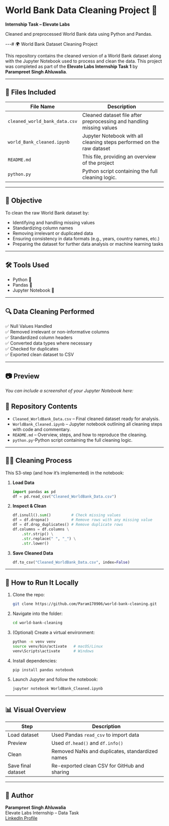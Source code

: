 # World Bank Data Cleaning Project 🧹

**Internship Task – Elevate Labs**

Cleaned and preprocessed World Bank data using Python and Pandas.

---# 🌍 World Bank Dataset Cleaning Project

This repository contains the cleaned version of a World Bank dataset along with the Jupyter Notebook used to process and clean the data. This project was completed as part of the **Elevate Labs Internship Task 1** by **Parampreet Singh Ahluwalia**.

---

## 📂 Files Included

| File Name | Description |
|-----------|-------------|
| `cleaned_world_bank_data.csv` | Cleaned dataset file after preprocessing and handling missing values |
| `world_Bank_cleaned.ipynb` | Jupyter Notebook with all cleaning steps performed on the raw dataset |
| `README.md` | This file, providing an overview of the project |
| `python.py` | Python script containing the full cleaning logic.|

---

## 🧠 Objective

To clean the raw World Bank dataset by:

- Identifying and handling missing values
- Standardizing column names
- Removing irrelevant or duplicated data
- Ensuring consistency in data formats (e.g., years, country names, etc.)
- Preparing the dataset for further data analysis or machine learning tasks

---

## 🛠️ Tools Used

- Python 🐍
- Pandas 🐼
- Jupyter Notebook 📓

---

## 🔍 Data Cleaning Performed

✅ Null Values Handled  
✅ Removed irrelevant or non-informative columns  
✅ Standardized column headers  
✅ Converted data types where necessary  
✅ Checked for duplicates  
✅ Exported clean dataset to CSV

---

## 📷 Preview

*You can include a screenshot of your Jupyter Notebook here:*



## 📁 Repository Contents

- `Cleaned_WorldBank_Data.csv` – Final cleaned dataset ready for analysis.  
- `WorldBank_Cleaned.ipynb` – Jupyter notebook outlining all cleaning steps with code and commentary.  
- `README.md` – Overview, steps, and how to reproduce the cleaning.
- `python.py`-Python script containing the full cleaning logic.

---

## 🧑‍💻 Cleaning Process

This S3-step (and how it’s implemented) in the notebook:

1. **Load Data**
    ```python
    import pandas as pd
    df = pd.read_csv("Cleaned_WorldBank_Data.csv")
    ```

2. **Inspect & Clean**
    ```python
    df.isnull().sum()         # Check missing values
    df = df.dropna()          # Remove rows with any missing value
    df = df.drop_duplicates() # Remove duplicate rows
    df.columns = df.columns \
        .str.strip() \
        .str.replace(" ", "_") \
        .str.lower()
    ```

3. **Save Cleaned Data**
    ```python
    df.to_csv("Cleaned_WorldBank_Data.csv", index=False)
    ```

---

## 🚀 How to Run It Locally

1. Clone the repo:
    ```bash
    git clone https://github.com/Param170906/world-bank-cleaning.git
    ```
2. Navigate into the folder:
    ```bash
    cd world-bank-cleaning
    ```
3. (Optional) Create a virtual environment:
    ```bash
    python -m venv venv
    source venv/bin/activate   # macOS/Linux
    venv\Scripts\activate      # Windows
    ```
4. Install dependencies:
    ```bash
    pip install pandas notebook
    ```
5. Launch Jupyter and follow the notebook:
    ```bash
    jupyter notebook WorldBank_Cleaned.ipynb
    ```

---

## 📊 Visual Overview

| Step                   | Description                                       |
|------------------------|---------------------------------------------------|
| Load dataset           | Used Pandas `read_csv` to import data            |
| Preview                | Used `df.head()` and `df.info()`                 |
| Clean                  | Removed NaNs and duplicates, standardized names |
| Save final dataset     | Re-exported clean CSV for GitHub and sharing     |

---

## 🤝 Author

**Parampreet Singh Ahluwalia**  
Elevate Labs Internship – Data Task  
[LinkedIn Profile](https://www.linkedin.com/in/parampreet-singh-ahluwalia-0704582b1/)
